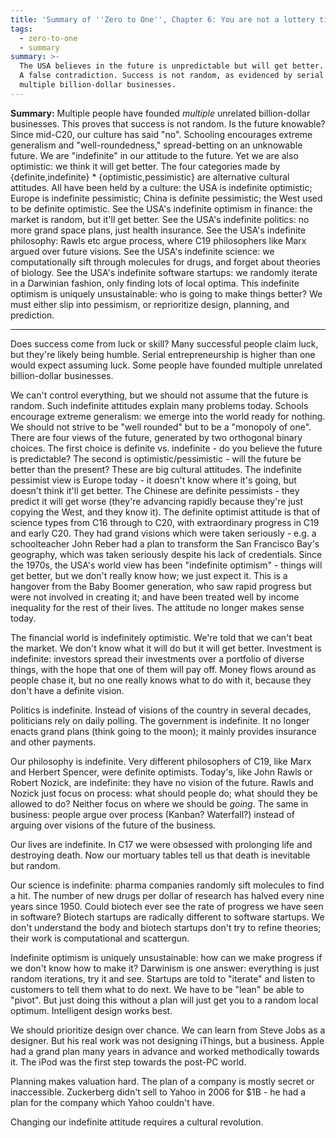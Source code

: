 ```yaml
---
title: 'Summary of ''Zero to One'', Chapter 6: You are not a lottery ticket'
tags:
  - zero-to-one
  - summary
summary: >-
  The USA believes in the future is unpredictable but will get better.
  A false contradiction. Success is not random, as evidenced by serial entrepreneurs who have founded
  multiple billion-dollar businesses.
---
```


**Summary:**
Multiple people have founded _multiple_ unrelated billion-dollar businesses.
This proves that success is not random.
Is the future knowable?
Since mid-C20,
our culture has said "no".
Schooling encourages extreme generalism and "well-roundedness,"
spread-betting on an unknowable future.
We are "indefinite" in our attitude to the future.
Yet we are also optimistic: we think it will get better.
The four categories made by {definite,indefinite} * {optimistic,pessimistic}
are alternative cultural attitudes.
All have been held by a culture:
the USA is indefinite optimistic;
Europe is indefinite pessimistic;
China is definite pessimistic;
the West used to be definite optimistic.
See the USA's indefinite optimism in finance:
the market is random, but it'll get better.
See the USA's indefinite politics:
no more grand space plans, just health insurance.
See the USA's indefinite philosophy:
Rawls etc argue process,
where C19 philosophers like Marx argued over future visions.
See the USA's indefinite science:
we computationally sift through molecules for drugs,
and forget about theories of biology.
See the USA's indefinite software startups:
we randomly iterate in a Darwinian fashion,
only finding lots of local optima.
This indefinite optimism is uniquely unsustainable:
who is going to make things better?
We must either slip into pessimism,
or reprioritize design, planning, and prediction.

---

Does success come from luck or skill?
Many successful people claim luck,
but they're likely being humble.
Serial entrepreneurship is higher than one would expect assuming luck.
Some people have founded multiple unrelated billion-dollar businesses.

We can't control everything,
but we should not assume that the future is random.
Such indefinite attitudes explain many problems today.
Schools encourage extreme generalism:
we emerge into the world ready for nothing.
We should not strive to be "well rounded"
but to be a "monopoly of one".
There are four views of the future,
generated by two orthogonal binary choices.
The first choice is definite vs. indefinite -
do you believe the future is predictable?
The second is optimistic/pessimistic -
will the future be better than the present?
These are big cultural attitudes.
The indefinite pessimist view is Europe today -
it doesn't know where it's going, but doesn't think it'll get better.
The Chinese are definite pessimists -
they predict it will get worse
(they're advancing rapidly because they're just copying the West, and they know it).
The definite optimist attitude is that of science types from C16 through to C20,
with extraordinary progress in C19 and early C20.
They had grand visions which were taken seriously -
e.g. a schoolteacher John Reber had a plan to transform the San Francisco Bay's geography,
which was taken seriously despite his lack of credentials.
Since the 1970s, the USA's world view has been "indefinite optimism" -
things will get better, but we don't really know how; we just expect it.
This is a hangover from the Baby Boomer generation,
who saw rapid progress but were not involved in creating it;
and have been treated well by income inequality for the rest of their lives.
The attitude no longer makes sense today.

The financial world is indefinitely optimistic.
We're told that we can't beat the market.
We don't know what it will do but it will get better.
Investment is indefinite:
investors spread their investments over a portfolio of diverse things,
with the hope that one of them will pay off.
Money flows around as people chase it,
but no one really knows what to do with it,
because they don't have a definite vision.

Politics is indefinite.
Instead of visions of the country in several decades,
politicians rely on daily polling.
The government is indefinite.
It no longer enacts grand plans (think going to the moon);
it mainly provides insurance and other payments.

Our philosophy is indefinite.
Very different philosophers of C19, like Marx and Herbert Spencer, were definite optimists.
Today's, like John Rawls or Robert Nozick, are indefinite:
they have no vision of the future.
Rawls and Nozick just focus on process:
what should people do; what should they be allowed to do?
Neither focus on where we should be _going_.
The same in business:
people argue over process (Kanban? Waterfall?)
instead of arguing over visions of the future of the business.

Our lives are indefinite.
In C17 we were obsessed with prolonging life and destroying death.
Now our mortuary tables tell us that death is inevitable but random.

Our science is indefinite:
pharma companies randomly sift molecules to find a hit.
The number of new drugs per dollar of research has halved every nine years since 1950.
Could biotech ever see the rate of progress we have seen in software?
Biotech startups are radically different to software startups.
We don't understand the body and biotech startups don't try to refine theories;
their work is computational and scattergun.

Indefinite optimism is uniquely unsustainable:
how can we make progress if we don't know how to make it?
Darwinism is one answer:
everything is just random iterations, try it and see.
Startups are told to "iterate" and listen to customers to tell them what to do next.
We have to be "lean" be able to "pivot".
But just doing this without a plan will just get you to a random local optimum.
Intelligent design works best.

We should prioritize design over chance.
We can learn from Steve Jobs as a designer.
But his real work was not designing iThings, but a business.
Apple had a grand plan many years in advance and worked methodically towards it.
The iPod was the first step towards the post-PC world.

Planning makes valuation hard.
The plan of a company is mostly secret or inaccessible.
Zuckerberg didn't sell to Yahoo in 2006 for $1B -
he had a plan for the company which Yahoo couldn't have.

Changing our indefinite attitude requires a cultural revolution.
